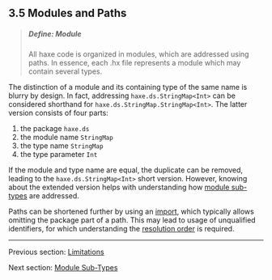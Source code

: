 ## 3.5 Modules and Paths

> ##### Define: Module
>
> All haxe code is organized in modules, which are addressed using paths. In essence, each .hx file represents a module which may contain several types.


The distinction of a module and its containing type of the same name is blurry by design. In fact, addressing `haxe.ds.StringMap<Int>` can be considered shorthand for `haxe.ds.StringMap.StringMap<Int>`. The latter version consists of four parts:



1. the package `haxe.ds`
2. the module name `StringMap`
3. the type name `StringMap`
4. the type parameter `Int`


If the module and type name are equal, the duplicate can be removed, leading to the `haxe.ds.StringMap<Int>` short version. However, knowing about the extended version helps with understanding how [module sub-types](3.5.1-Module_Sub-Types.md) are addressed.

Paths can be shortened further by using an [import](3.5.2-Import.md), which typically allows omitting the package part of a path. This may lead to usage of unqualified identifiers, for which understanding the [resolution order](3.5.3-Resolution_Order.md) is required.

---

Previous section: [Limitations](3.4.2-Limitations.md)

Next section: [Module Sub-Types](3.5.1-Module_Sub-Types.md)